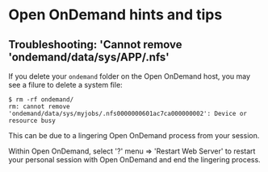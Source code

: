 # Open OnDemand hints and tips

## Troubleshooting: 'Cannot remove 'ondemand/data/sys/APP/.nfs'

If you delete your `ondemand` folder on the Open OnDemand host, you may see a filure to delete a system file:
```console
$ rm -rf ondemand/
rm: cannot remove 'ondemand/data/sys/myjobs/.nfs0000000601ac7ca000000002': Device or resource busy
```
This can be due to a lingering Open OnDemand process from your session.

Within Open OnDemand, select '?' menu => 'Restart Web Server' to restart your personal session with Open OnDemand and end the lingering process.
